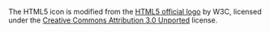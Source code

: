 The HTML5 icon is modified from the [HTML5 official logo][1] by W3C,
licensed under the [Creative Commons Attribution 3.0 Unported][2] license.

[1]: https://en.wikipedia.org/wiki/HTML#/media/File:HTML5_logo_and_wordmark.svg
[2]: https://creativecommons.org/licenses/by/3.0/deed.en
